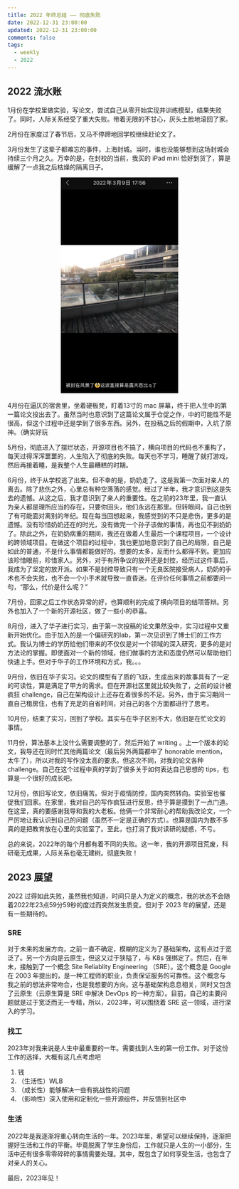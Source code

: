 ```yaml
---
title: 2022 年终总结 —— 彻底失败
date: 2022-12-31 23:00:00
updated: 2022-12-31 23:00:00
comments: false
tags: 
  - weekly
  - 2022
---
```


## 2022 流水账

1月份在学校里做实验，写论文，尝试自己从零开始实现并训练模型，结果失败了。同时，人际关系经受了重大失败。带着无限的不甘心，灰头土脸地滚回了家。

2月份在家度过了春节后，又马不停蹄地回学校继续赶论文了。

3月份发生了这辈子都难忘的事件，上海封城。当时，谁也没能够想到这场封城会持续三个月之久。万幸的是，在封校的当前，我买的 iPad mini 恰好到货了，算是缓解了一点我之后枯燥的隔离日子。
<p style="text-align: center">
<img title="" src="/asset/2022/lockdown.jpg" alt="" data-align="center" width="264">
</p>

4月份在逼仄的宿舍里，坐着硬板凳，盯着13寸的 mac 屏幕，终于把人生中的第一篇论文投出去了。虽然当时也意识到了这篇论文属于仓促之作，中的可能性不是很高，但这个过程中还是学到了很多东西。另外，在投稿之后的假期中，入坑了原神。（确实好玩

5月份，彻底进入了摆烂状态，开源项目也不搞了，横向项目的代码也不重构了，每天过得浑浑噩噩的，人生陷入了彻底的失败。每天也不学习，睡醒了就打游戏，然后再接着睡，是我整个人生最糟糕的时期。

6月份，终于从学校逃了出来。但不幸的是，奶奶走了。这是我第一次面对亲人的离去。除了悲伤之外，心里总有种空落落的感觉。经过了半年，我才意识到这是失去的遗憾。从这之后，我才意识到了亲人的重要性。在之前的23年里，我一直认为亲人都是理所应当的存在，只要你回头，他们永远在那里。但转眼间，自己也到了有可能面对离别的年纪。现在每当回想起来，我感觉到的不只是悲伤，更多的是遗憾。没有珍惜奶奶还在的时光，没有做完一个孙子该做的事情，再也见不到奶奶了。除此之外，在奶奶病重的期间，我还在做着人生最后一个课程项目，一个设计的跨领域项目。在做这个项目的过程中，我也更加地意识到了自己的局限，自己是如此的普通，不是什么事情都能做好的。想要的太多，反而什么都得不到。更加应该珍惜眼前，珍惜家人。另外，对于有所争议的放开还是封控，经历过这件事后，我成为了坚定的放开派。如果不是封控导致只有一个无良医院接受病人，奶奶的手术也不会失败，也不会一个小手术就导致一直昏迷。在评价任何事情之前都要问一句，“那么，代价是什么呢？”

7月份，回家之后工作状态异常的好，也算顺利的完成了横向项目的结项答辩。另外也加入了一个新的开源社区，做了一些小的恭喜。

8月份，进入了华子进行实习，由于第一次投稿的论文果然没中，实习过程中又重新开始优化。由于加入的是一个偏研究的lab，第一次见识到了博士们的工作方式。我认为博士的学历给他们带来的不仅仅是对一个领域的深入研究，更多的是对方法论的掌握。即使面对一个新的领域，他们做事的方法和态度仍然可以帮助他们快速上手。但对于华子的工作环境和方式，我。。。

9月份，依旧在华子实习。论文的模型有了质的飞跃，生成出来的故事具有了一定的可读性，算是满足了甲方的需求。但在开源社区里就比较失败了，之前的设计被疯狂 challenge，自己在架构设计上还存在着很多的不足。另外，由于实习期间一直自己租房住，也有了充足的自省时间，对自己的各个方面都进行了思考。

10月份，结束了实习，回到了学校。其实与在华子区别不大，依旧是在忙论文的事情。

11月份，算法基本上没什么需要调整的了，然后开始了 writing 。上一个版本的论文，我导还在同时忙其他两篇论文（最后另外两篇都中了 honorable mention，太牛了），所以对我的写作没太高的要求。但这次不同，对我的论文各种 challenge。自己在这个过程中真的学到了很多关于如何表达自己思想的 tips，也算是一个很好的成长吧。

12月份，依旧写论文，依旧痛苦。但对于疫情防控，国内突然转向。实验室也催促我们回家。在家里，我对自己的写作疯狂进行反思，终于算是摸到了一点门道。在这里，真的要感谢我导和我的大老板。他俩一个非常耐心的帮助我改论文，一个严厉地让我认识到自己的问题（虽然不一定是正确的方式）。也算是国内为数不多真的是把教育放在心里的实验室了。至此，也打消了我对读研的疑惑，不亏。

总的来说，2022年的每个月都有着不同的失败。这一年，我的开源项目荒废，科研毫无成果，人际关系也毫无建树。彻底失败！

## 2023 展望

2022 过得如此失败，虽然我也知道，时间只是人为定义的概念，我的状态不会随着2022年23点59分59秒的度过而突然发生质变。但对于 2023 年的展望，还是有一些期待的。

### SRE

对于未来的发展方向，之前一直不确定，模糊的定义为了基础架构，这有点过于宽泛了。另一个方向是云原生，但这又过于狭隘了，与 K8s 强绑定了。然后，在年末，接触到了一个概念 Site Reliablity Engineering （SRE）。这个概念是 Google 在 2003 年提出的，是一种工程师的职业，负责保证服务的可靠性。这个概念与我之前的想法非常吻合，也是我想要的方向。这与基础架构息息相关，同时又包含了云原生（云原生算是 SRE 中解决 DevOps 的一种方案）。目前，自己的主要问题就是过于宽泛而无一专精，所以，2023年，可以围绕着 SRE 这一领域，进行深入的学习。

### 找工

2023年对我来说是人生中最重要的一年。需要找到人生的第一份工作。对于这份工作的选择，大概有这几点考虑吧

1.  钱
2. （生活性）WLB
3. （成长性）能够解决一些有挑战性的问题
4. （影响性）深入使用和定制化一些开源组件，并反馈到社区中

### 生活

2022年是我逐渐将重心转向生活的一年。2023年里，希望可以继续保持，逐渐把握好生活和工作的平衡。毕竟脱离了学生身份后，工作就只是人生的一小部分，生活中还有很多零零碎碎的事情需要处理。其中，既包含了如何享受生活，也包含了对亲人的关心。

最后，2023年见！
